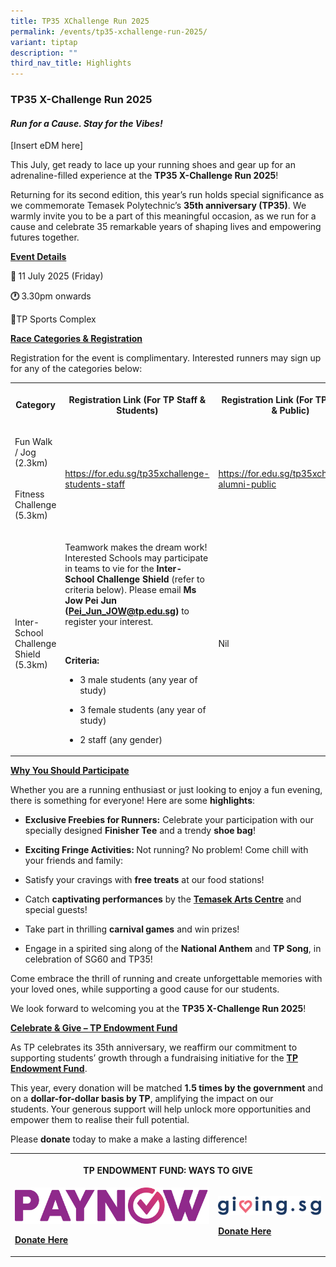```yaml
---
title: TP35 XChallenge Run 2025
permalink: /events/tp35-xchallenge-run-2025/
variant: tiptap
description: ""
third_nav_title: Highlights
---
```

<h3><strong>TP35 X-Challenge Run 2025</strong></h3>
<h4><strong><em>Run for a Cause. Stay for the Vibes!</em></strong></h4>
<p>[Insert eDM here]</p>
<p>This July, get ready to lace up your running shoes and gear up for an
adrenaline-filled experience at the <strong>TP35 X-Challenge Run 2025</strong>!</p>
<p>Returning for its second edition, this year’s run holds special significance
as we commemorate Temasek Polytechnic’s <strong>35th anniversary (TP35)</strong>.
We warmly invite you to be a part of this meaningful occasion, as we run
for a cause and celebrate 35 remarkable years of shaping lives and empowering
futures together.</p>
<p><strong><u>Event Details</u></strong>
</p>
<p><strong>📅 </strong>11 July 2025 (Friday)</p>
<p><strong>🕐 </strong>3.30pm onwards</p>
<p><strong>📍</strong>TP Sports Complex</p>
<p><strong><u>Race Categories &amp; Registration</u></strong>
</p>
<p>Registration for the event is complimentary. Interested runners may sign
up for any of the categories below:</p>
<table style="minWidth: 75px">
<colgroup>
<col>
<col>
<col>
</colgroup>
<tbody>
<tr>
<th rowspan="1" colspan="1">
<p><strong>Category</strong>
</p>
</th>
<th rowspan="1" colspan="1">
<p><strong>Registration Link (For TP Staff &amp; Students)</strong>
</p>
</th>
<th rowspan="1" colspan="1">
<p><strong>Registration Link (For TP Alumni &amp; Public)</strong>
</p>
</th>
</tr>
<tr>
<td rowspan="1" colspan="1">
<p>Fun Walk / Jog (2.3km)</p>
</td>
<td rowspan="2" colspan="1">
<p><a href="https://for.edu.sg/tp35xchallenge-students-staff" rel="noopener nofollow" target="_blank">https://for.edu.sg/tp35xchallenge-students-staff</a>
</p>
</td>
<td rowspan="2" colspan="1">
<p><a href="https://for.edu.sg/tp35xchallenge-alumni-public" rel="noopener nofollow" target="_blank">https://for.edu.sg/tp35xchallenge-alumni-public</a>
</p>
</td>
</tr>
<tr>
<td rowspan="1" colspan="1">
<p>Fitness Challenge (5.3km)</p>
</td>
</tr>
<tr>
<td rowspan="1" colspan="1">
<p>Inter-School Challenge Shield (5.3km)</p>
</td>
<td rowspan="1" colspan="1">
<p>Teamwork makes the dream work! Interested Schools may participate in teams
to vie for the <strong>Inter-School Challenge Shield </strong>(refer to
criteria below). Please email <strong>Ms Jow Pei Jun (<a href="mailto:Pei_Jun_JOW@tp.edu.sg" rel="noopener noreferrer nofollow" target="_blank">Pei_Jun_JOW@tp.edu.sg</a>) </strong>to
register your interest.</p>
<p>&nbsp;</p>
<p><strong>Criteria:</strong>
</p>
<ul data-tight="true" class="tight">
<li>
<p>3 male students (any year of study)</p>
</li>
<li>
<p>3 female students (any year of study)</p>
</li>
<li>
<p>2 staff (any gender)</p>
</li>
</ul>
</td>
<td rowspan="1" colspan="1">
<p>Nil</p>
</td>
</tr>
</tbody>
</table>
<p><strong><u>Why You Should Participate</u></strong>
</p>
<p>Whether you are a running enthusiast or just looking to enjoy a fun evening,
there is something for everyone! Here are some <strong>highlights</strong>:</p>
<ul data-tight="true" class="tight">
<li>
<p><strong>Exclusive Freebies for Runners:</strong> Celebrate your participation
with our specially designed <strong>Finisher Tee</strong> and a trendy <strong>shoe bag</strong>!</p>
</li>
<li>
<p><strong>Exciting Fringe Activities: </strong>Not running? No problem!
Come chill with your friends and family:</p>
</li>
<li>
<p>Satisfy your cravings with <strong>free treats</strong> at our food stations!</p>
</li>
<li>
<p>Catch <strong>captivating performances</strong> by the <strong><a href="https://www.instagram.com/temasekartscentre/?hl=en" rel="noopener nofollow" target="_blank">Temasek Arts Centre</a></strong> and
special guests!</p>
</li>
<li>
<p>Take part in thrilling <strong>carnival games</strong> and win prizes!</p>
</li>
<li>
<p>Engage in a spirited sing along of the <strong>National Anthem</strong> and <strong>TP Song</strong>,
in celebration of SG60 and TP35!</p>
</li>
</ul>
<p>Come embrace the thrill of running and create unforgettable memories with
your loved ones, while supporting a good cause for our students.&nbsp;</p>
<p>We look forward to welcoming you at the <strong>TP35 X-Challenge Run 2025</strong>!&nbsp;</p>
<p><strong><u>Celebrate &amp; Give – TP Endowment Fund</u></strong>
</p>
<p>As TP celebrates its 35th anniversary, we reaffirm our commitment to supporting
students’ growth through a fundraising initiative for the <strong><a href="https://www.tp.edu.sg/about-tp/donate-and-collaborate.html" rel="noopener nofollow" target="_blank">TP Endowment Fund</a></strong>.</p>
<p>This year, every donation will be matched <strong>1.5 times by the government</strong> and
on a <strong>dollar-for-dollar basis by TP</strong>, amplifying the impact
on our students.<strong>&nbsp;</strong>Your generous support will help
unlock more opportunities and empower them to realise their full potential.</p>
<p>Please <strong>donate</strong> today to make a make a lasting difference!</p>
<table style="minWidth: 50px">
<colgroup>
<col>
<col>
</colgroup>
<tbody>
<tr>
<th rowspan="1" colspan="2">
<p><strong>TP ENDOWMENT FUND: WAYS TO GIVE</strong>
</p>
</th>
</tr>
<tr>
<td rowspan="1" colspan="1">
<div class="isomer-image-wrapper">
<img style="width: 100%" height="auto" width="100%" alt="" src="/images/Events/Highlights/paynow.png">
</div>
<p><strong><a href="https://form.gov.sg/67a44cc2f1d9b40634711cb3" rel="noopener nofollow" target="_blank">Donate Here</a></strong>
</p>
</td>
<td rowspan="1" colspan="1">
<div class="isomer-image-wrapper">
<img style="width: 100%" height="auto" width="100%" alt="" src="/images/Events/Highlights/givingsg.png">
</div>
<p><strong><a href="https://www.giving.sg/organisation/profile/338578fe-e299-4bd5-a298-caff6c0637a6" rel="noopener nofollow" target="_blank">Donate Here</a></strong>
</p>
</td>
</tr>
</tbody>
</table>
<p></p>